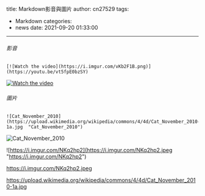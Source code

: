 title: Markdown影音與圖片
author: cn27529
tags:
  - Markdown
categories:
  - news
date: 2021-09-20 01:33:00
---
###### 影音
```
[![Watch the video](https://i.imgur.com/vKb2F1B.png)](https://youtu.be/vt5fpE0bzSY)

```
[![Watch the video](https://i.imgur.com/vKb2F1B.png)](https://youtu.be/vt5fpE0bzSY)

###### 圖片
```
![Cat_November_2010](https://upload.wikimedia.org/wikipedia/commons/4/4d/Cat_November_2010-1a.jpg  "Cat_November_2010")
```

![Cat_November_2010](https://upload.wikimedia.org/wikipedia/commons/4/4d/Cat_November_2010-1a.jpg  "Cat_November_2010")

![https://i.imgur.com/NKq2hp2](https://i.imgur.com/NKq2hp2.jpeg "https://i.imgur.com/NKq2hp2")


<https://i.imgur.com/NKq2hp2.jpeg>

<https://upload.wikimedia.org/wikipedia/commons/4/4d/Cat_November_2010-1a.jpg>
